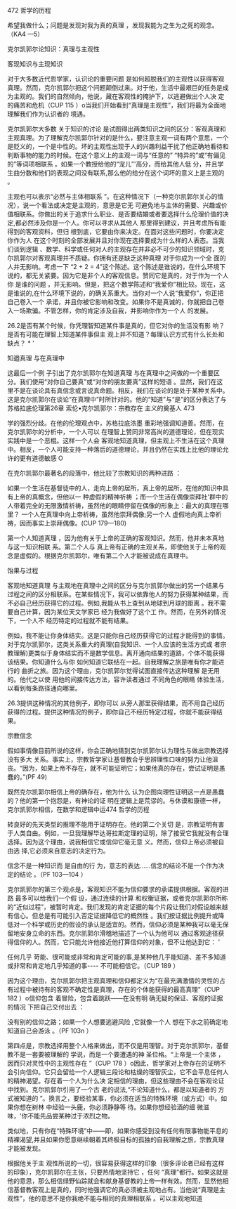 472 哲学的历程

希望我做什么；问题是发现对我为真的真理 ，发现我能为之生为之死的观念。（KA4 —5）

克尔凯郭尔论知识：真理与主观性

客现知识与主现知识

对于大多数近代哲学家，认识论的重要问题 是如何超脱我们的主观性以获得客观真理。然而，克尔凯郭尔把这个问题颠倒过来。对于他，生活中最艰巨的任务是成为主观的。我们的自然倾向，他说，藏在客观性的掩护下，以逃避做出个人决 定的痛苦和危机（CUP 115 ）o当我们开始看到“真理是主观性”，我们将最为全面地理解我们作为认识者的 境遇。

克尔凯郭尔大多数 关于知识的讨论 是试图得出两类知识之间的区分：客观真理和主观真理。为了理解克尔凯郭尔针对的是什么，要注意主观一词有两个意思，一个是贬义的，一个是中性的。坏的主观性出现于人的兴趣利益干扰了他正确地看待和判断事物的能力的时候。在这个意义上的主观一词与“任意的” “特异的”或“有偏见的”等词项相联系 。如果一个教授给他的“宠儿”'高分，而给其他人低 分，并且学生曲分数和他们的表现之间没有联系,那么他的给分在这个词坏的意义上是主观的 。

主观也可以表示“必然与主体相联系 ”。在这种情况下（一种克尔凯郭尔关心的情况），说一个看法或决定是主观的，意思是它无 可避免地与主体的需要、兴趣或价值相联系。你做出的关于追求什么职业、是否要结婚或者要选择什么伦理价值的决定,都必然涉及你是一个人。你可以寻求从其他人 那里得到建议，并且考虑所有能得到的客观资料，但归 根到底，它要由你来决定。在面对这些问题时，你要决定你作为人 在这个时刻的全部发展并且对你现在选择要成为什么样的人表态。当我们谈到逻辑 、数学、科学或任何对人的主观存在并非必不可少的知识领域时，克尔凯郭尔对客观真理并不质疑。你拥有还是缺乏这种真理 对于你成为一个全 面的人并无影响。考虑一下 “2 + 2 = 4”这个陈述。这个陈述是谁说的，在什么环境下说的，都无关紧要。因为它是非个人的客观信息。赞同它是真的，对于作为一个人你 是谁的问题 ，并无影响。但是，把这个数学陈述和“我爱你”相比较。现在，这是谁说的,在什么环境下说的，的确关系重大。当你对一个人说“我爱你”，你正把自己卷入一个 承诺，并且你被它影响和改变。如果你不是真诚的，你就把自己卷入一场欺骗。不管怎样，你的肯定涉及自我，并影响你作为一个人 的发展。

26.2是否有某个时候，你凭理智知道某件事是真的，但它对你的生活没有影 响？是否有可能在理智上知道某件事但主 观上并不知道？每理认识方式有什么长处和缺点？ * '

知遒真理 与在真理中

这最后一个例 子引出了克尔凯郭尔在知道真理 与在真理中之间做的一个重要区分。我们使用“对你自己要真”或“对你的朋友要真”这样的短语 。显然，我们在这里不是在谈论具有真信念或言说真命题。相反，我们在谈论的是处于某种关系中。这是克尔凯郭尔在谈论“在真理中”时所针对的。他的“知道”与“是”的区分表达了与苏格拉底伦理第26章 索伦•克尔凯郭尔：宗教存在 主义的奠基人 473

学的强烈分歧。在他的伦理观点中，苏格拉底浓墨 重彩地强调知道善。然而，在克尔凯郭尔的分析中，一个人可以 在理智上赞同非常高尚的道德理论，但在现实实践中是一个恶棍。这样一个人会 客观地知道真理，但主观上不生活在这个真理中。相反，一个人可能支持一种落后的道德理论，并且仍然在实践上比他的理论允许的更有道德敏感 O

在克尔凯郭尔最著名的段落中，他比较了宗教知识的两种进路 ：

如果一个生活在基督徒中的人，走向上帝的居所，真上帝的居所，在他的知识中具有上帝的真概念，但他以一 种虚假的精神祈祷 ；而一个生活在偶像崇拜社'群中的人带着完全的无限激情祈祷，虽然他的眼睛停留在偶像的形象上：最大的真理在哪里？ 一个人在真理中向上帝祈祷，虽然他崇拜偶像;另一个人 虚假地向真上帝祈祷，因而事实上崇拜偶像。(CUP 179—180)

第一个人知道真理 ，因为他有关于上帝的正确的客观知识。然而，他并未本真地与这一知识相联 系。第二个人与 真上帝有正确的主观关系，即使他关于上帝的观念是虚假的。根据克尔凯郭尔，唯有第二个人才能被说成在真理中。

饴果与过程

客观地知道真理 与主观地在真理中之间的区分与克尔凯郭尔做出的另一个结果与过程之间的区分相联系。在某些情况下，我可以依靠他人的努力获得某种结果，而不必自己经历获得它的过程。例如,我能从书上查到从地球到月球的距离 。我不需要自己计算，因为某位天文学家已 经为我做好了这个工 作。然而，在另外的情况下，一个人不 经历特定的过程就不能有结果。

例如，我不能让你身体结实。这是只能你自己经历获得它的过程才能得到的事情。对于克尔凯郭尔，这类关系重大的真理(自我知识、一个人应该的生活方式或 者宗教理解)更类似于身体结实而不是数学信息。离开通向结果的道路，个体不能获得该结果。你知道什么与你 如何知道它联结在一起。自我理解之旅是唯有你才能进行的 曲折之旅。因为这个理由，克尔凯郭尔觉得试图直接传达这种理解 是无用的。他代之以使 用他的间接传达方法，容许读者通过 不同角色的眼睛 体验生活，以看到每条路径通向哪里。

26.3提供这种情况的其他例子，即你可以 从旁人那里获得结果，而不用自己经历获得的过程。提供这种情况的例子，即你自己不经历特定过程，你就不能获得结果。

宗教信念

假如事情像目前所说的这样，你会正确地猜到克尔凯郭尔认为理性与做出宗教选择没有多大 关系。事实上，宗教哲学家让基督教合乎思辨理性口味的努力让他沮丧。“因为，如果上帝不存在，就不可能证明它；如果他真的存在，尝试证明是愚蠢的。”(PF 49)

既然克尔凯郭尔相信上帝的确存在，他为什么 认为企图向理性证明这一点是愚蠢的？他的第一个抱怨是，有神论的证 明在逻辑上是荒谬的。与休谟和康德一样，克尔凯郭尔相信，在数学和逻辑中运474 哲学的历程

转良好的先天类型的推理不能用于证明存在。他的第二个关切 是，宗教证明有害于人类自由。例如，一旦我理解毕达哥拉斯定理的证明，除了接受它我就没有合理选择。因为这个理由，说我相信它或信仰它毫无意 义。然而，信仰上帝必须被自由选 择,它必须来自意志的决定行为。

信念不是一种知识而 是自由的行 为，意志的表达……信念的结论不是一个作为决 定的结论 。（PF 103—104 ）

克尔凯郭尔的第三个观点是，客观知识不能为信仰要求的承诺提供根据。客观的进路 最多可以给我们一个假 设，通过连续的计算 和权衡证据，或者克尔凯郭尔所称的“近似过程”，被暂时肯定。我们发现的肯定证据的每个片段让我们对假设越来越有信心。但总是有可能引入否定证据降低它的概然性 。我们按证据比例提升或降低对一个科学或历史的假设的承认是适宜的。然而，信仰必须是某种我可以毫无保留地安身立命的东西。克尔凯郭尔滑稽地描述了一个认为他可以 通过客观途径获得信仰的人。然而，它只能允许他接近他打算信仰的对象，但不让他达到它： '

任何几乎 苛能、很可能或非常和肯定可能的事,是某种他几乎能知道、差不多知道或非常和肯定地几乎知道的事---- 不可能相信它。（CUP 189 ）

因为这个理由，克尔凯郭尔把主观真理和信仰都定义为“在最充满激情的灵性的占有过程中被持有的客观不确定性是真理，存在的个体能获得的最高真理”（CUP 182 ）o信仰包含 着冒险，包含着跳跃——在没有明 确无疑的保证、客观的证据的情况 下把自己交付出去 ：

没有别的信仰之路；如果一个人想要逃避风险 ,它就像一个人 想在下水之前确定地知道自己会游泳 。（PF 103n ）

第四点是，宗教选择用整个人格来做出，而不仅是用理智。对于克尔凯郭尔，基督教不是一套要被理解的 学说，而是一个要遭遇的神 圣位格。“上帝是一个主体 ，因而只对灵性中的主观性存在 ”（CUP 178 ）o因此，哲学家对上帝存在的证明不会引向信仰。它只会留给一个人逻辑三段论和枯燥的理智灰尘，它不会平息任何人的精神渴望。存在着一个人为什么决 定相信的理由，但这些理由不会在客观论证中找到。克尔凯郭尔引用了一个古 老的说法,“不论知道什么，都是以知道者的 方式被知道的 ”。换言之，要经验某事，你必须在适当的特殊环境（或方式）中。如果你想在树林 中经验一头鹿，你必须静静等 待。如果你想经验酒的细 微滋味，'你不能先品尝某种过于浓烈之物。

类似地，只有你在“特殊环境”中——即，如果你感受到没有任何有限事物能平息的精裸渴望,并且如果你愿意继续朝着其终极目标的孤独的自我理解之旅，宗教真理才能被发现。

根据他关于主 观性所说的一切，很容易获得这样的印象（很多评论者已经有这样的印象），克尔凯郭尔在主张，只要热情地坚持它 ，任何 “真理”都行。如果这就是他的意思，那么相信绿野仙踪就会和献身基督教的上帝一样有效。然而，显然他相信基督教客观上是真的，同时他强调它的真必须被主观地占有。当他说“真理是主观性”，他的意思不是你我绝不能与相同的真理相联系 。可以主观地知道